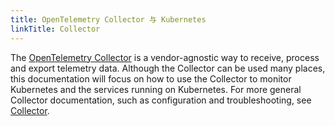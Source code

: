 ```yaml
---
title: OpenTelemetry Collector 与 Kubernetes
linkTitle: Collector
---
```


The [OpenTelemetry Collector](/docs/collector/) is a vendor-agnostic way to
receive, process and export telemetry data. Although the Collector can be used
many places, this documentation will focus on how to use the Collector to
monitor Kubernetes and the services running on Kubernetes. For more general
Collector documentation, such as configuration and troubleshooting, see
[Collector](/docs/collector/).
